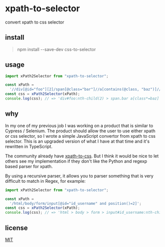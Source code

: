 # xpath-to-selector
convert xpath to css selector

## install
> npm install --save-dev css-to-selector

## usage
```JavaScript
import xPath2Selector from "xpath-to-selector";

const xPath =
  '//div[@id="foo"][2]/span[@class="bar"]//a[contains(@class, "baz")]//img[1]';
const css = xPath2Selector(xPath);
console.log(css); // => 'div#foo:nth-child(2) > span.bar a[class*=baz] img:nth-child(1)'
```

## why
In my one of my previous job I was working on a product that is similar to Cypress / Selenium. The product should allow the user to use either xpath or css selector, so I wrote a simple JavaScript convertor from xpath to css selector. This is an upgraded version of what I have at that time and it's rewritten in TypeScript.

The community already have [xpath-to-css](https://github.com/svenheden/xpath-to-css). But I think it would be nice to let others see my implementation if they don't like the Python and regexp based parser for xpath.

By using a recursive parser, it allows you to parser something that is very difficult to match in Regex, for example:
```JavaScript
import xPath2Selector from "xpath-to-selector";

const xPath =
  '/html/body/form/input[@id="id_username" and position()=2]';
const css = xPath2Selector(xPath);
console.log(css); // => 'html > body > form > input#id_username:nth-child(2)'
```

## license
[MIT](LICENSE)
